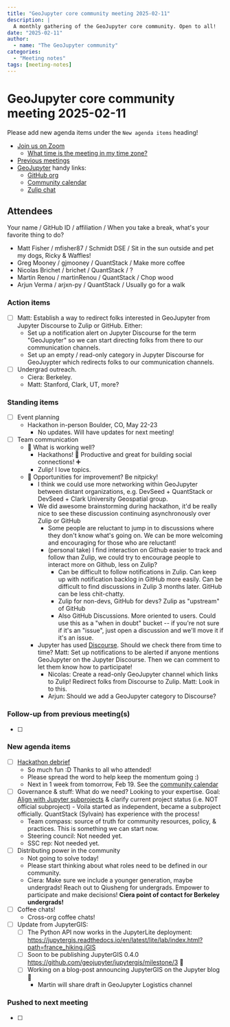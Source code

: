 ```yaml
---
title: "GeoJupyter core community meeting 2025-02-11"
description: |
  A monthly gathering of the GeoJupyter core community. Open to all!
date: "2025-02-11"
author:
  - name: "The GeoJupyter community"
categories:
  - "Meeting notes"
tags: [meeting-notes]
---
```


# GeoJupyter core community meeting 2025-02-11

Please add new agenda items under the `New agenda items` heading!

- [Join us on Zoom](https://berkeley.zoom.us/j/99659397059?pwd=519zZJlcAa1TCyJWRYyYbaYDfuaXNo.1)
  - [What time is the meeting in my time zone?](https://dateful.com/convert/utc?t=4pm)
- [Previous meetings](https://geojupyter.org/blog/#category=Meeting%20notes)
- [GeoJupyter](https://geojupyter.org) handy links:
  - [GitHub org](https://github.com/geojupyter)
  - [Community calendar](https://geojupyter.org/calendar.html)
  - [Zulip chat](https://jupyter.zulipchat.com/#narrow/channel/471314-geojupyter)


## Attendees

Your name / GitHub ID / affiliation / When you take a break, what's your favorite thing to do?

* Matt Fisher / mfisher87 / Schmidt DSE / Sit in the sun outside and pet my dogs, Ricky & Waffles!
* Greg Mooney / gjmooney / QuantStack / Make more coffee
* Nicolas Brichet / brichet / QuantStack / ?
* Martin Renou / martinRenou / QuantStack / Chop wood
* Arjun Verma / arjxn-py / QuantStack / Usually go for a walk


### Action items

- [ ] Matt: Establish a way to redirect folks interested in GeoJupyter from Jupyter
    Discourse to Zulip or GitHub. Either:
  - Set up a notification alert on Jupyter Discourse for the term "GeoJupyter"
    so we can start directing folks from there to our communication channels.
  - Set up an empty / read-only category in Jupyter Discourse for GeoJuypter
    which redirects folks to our communication channels.
- [ ] Undergrad outreach.
  - Ciera: Berkeley.
  - Matt: Stanford, Clark, UT, more?


### Standing items

- [ ] Event planning
  - Hackathon in-person Boulder, CO, May 22-23
    - No updates. Will have updates for next meeting!
- [ ] Team communication
  - :tada: What is working well?
    - Hackathons! :100: Productive and great for building social connections! :heavy_plus_sign:
    - Zulip! I love topics.
  - :wrench: Opportunities for improvement? Be nitpicky!
    - I think we could use more networking within GeoJupyter between distant
      organizations, e.g. DevSeed + QuantStack or DevSeed + Clark University Geospatial
      group.
    - We did awesome brainstorming during hackathon, it'd be really nice to see these
      discussion continuing asynchronously over Zulip or GitHub
      - Some people are reluctant to jump in to discussions where they don't know what's
        going on. We can be more welcoming and encouraging for those who are reluctant!
      - (personal take) I find interaction on Github easier to track and follow than
        Zulip, we could try to encourage people to interact more on Github, less on
        Zulip?
        - Can be difficult to follow notifications in Zulip. Can keep up with
          notification backlog in GitHub more easily. Can be difficult to find
          discussions in Zulip 3 months later. GitHub can be less chit-chatty.
        - Zulip for non-devs, GitHub for devs? Zulip as "upstream" of GitHub
        - Also GitHub Discussions. More oriented to users. Could use this as a "when in
          doubt" bucket -- if you're not sure if it's an "issue", just open a discussion
          and we'll move it if it's an issue.
    - Jupyter has used [Discourse](https://discourse.jupyter.org/).
      Should we check there from time to time?
      Matt: Set up notifications to be alerted if anyone mentions GeoJupyter on the
      Jupyter Discourse. Then we can comment to let them know how to participate!
      - Nicolas: Create a read-only GeoJupyter channel which links to Zulip! Redirect
        folks from Discourse to Zulip. Matt: Look in to this.
      - Arjun: Should we add a GeoJupyter category to Discourse?


### Follow-up from previous meeting(s)

- [ ]


### New agenda items

- [ ] [Hackathon debrief](https://geojupyter.org/blog/20250205-virtual-hackathon/)
    - So much fun :D Thanks to all who attended!
    - Please spread the word to help keep the momentum going :)
    - Next in 1 week from tomorrow, Feb 19.
      See the [community calendar](https://geojupyter.org/calendar)
- [ ] Governance & stuff: What do we need? Looking to your expertise.
      Goal: [Align with Jupyter subprojects](https://jupyter.org/governance/software_subprojects.html?responsibilities-of-jupyter-subprojects=#responsibilities-of-jupyter-subprojects)
      & clarify current project status (i.e. NOT official subproject)
      - Voila started as independent, became a subproject officially.
        QuantStack (Sylvain) has experience with the process!
    - Team compass: source of truth for community resources, policy, & practices.
      This is something we can start now.
    - Steering council: Not needed yet.
    - SSC rep: Not needed yet.
- [ ] Distributing power in the community
    - Not going to solve today!
    - Please start thinking about what roles need to be defined in our community.
    - Ciera: Make sure we include a younger generation, maybe undergrads!
      Reach out to Qiusheng for undergrads.
      Empower to participate and make decisions!
      **Ciera point of contact for Berkeley undergrads!**
- [ ] Coffee chats!
    - Cross-org coffee chats!
- [ ] Update from JupyterGIS:
    - [ ] The Python API now works in the JupyterLite deployment: https://jupytergis.readthedocs.io/en/latest/lite/lab/index.html?path=france_hiking.jGIS
    - [ ] Soon to be publishing JupyterGIS 0.4.0 https://github.com/geojupyter/jupytergis/milestone/3 :tada:
    - [ ] Working on a blog-post announcing JupyterGIS on the Jupyter blog :tada:
      - Martin will share draft in GeoJupyter Logistics channel



### Pushed to next meeting

- [ ]
